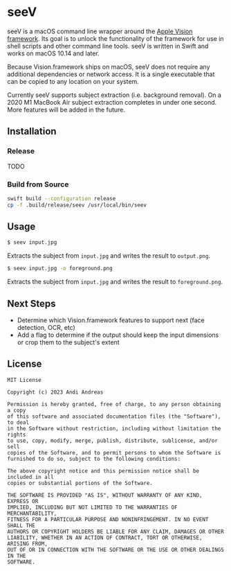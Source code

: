 # seeV

seeV is a macOS command line wrapper around the [Apple Vision framework](https://developer.apple.com/documentation/vision). Its goal is to unlock the functionality of the framework for use in shell scripts and other command line tools. seeV is written in Swift and works on macOS 10.14 and later.

Because Vision.framework ships on macOS, seeV does not require any additional dependencies or network access. It is a single executable that can be copied to any location on your system.

Currently seeV supports subject extraction (i.e. background removal). On a 2020 M1 MacBook Air subject extraction completes in under one second. More features will be added in the future.

## Installation

### Release

TODO

### Build from Source

```bash
swift build --configuration release
cp -f .build/release/seev /usr/local/bin/seev
```

## Usage

```bash
$ seev input.jpg
```

Extracts the subject from `input.jpg` and writes the result to `output.png`.

```bash
$ seev input.jpg -o foreground.png
```

Extracts the subject from `input.jpg` and writes the result to `foreground.png`.

## Next Steps

* Determine which Vision.framework features to support next (face detection, OCR, etc)
* Add a flag to determine if the output should keep the input dimensions or crop them to the subject's extent

## License

```text
MIT License

Copyright (c) 2023 Andi Andreas

Permission is hereby granted, free of charge, to any person obtaining a copy
of this software and associated documentation files (the "Software"), to deal
in the Software without restriction, including without limitation the rights
to use, copy, modify, merge, publish, distribute, sublicense, and/or sell
copies of the Software, and to permit persons to whom the Software is
furnished to do so, subject to the following conditions:

The above copyright notice and this permission notice shall be included in all
copies or substantial portions of the Software.

THE SOFTWARE IS PROVIDED "AS IS", WITHOUT WARRANTY OF ANY KIND, EXPRESS OR
IMPLIED, INCLUDING BUT NOT LIMITED TO THE WARRANTIES OF MERCHANTABILITY,
FITNESS FOR A PARTICULAR PURPOSE AND NONINFRINGEMENT. IN NO EVENT SHALL THE
AUTHORS OR COPYRIGHT HOLDERS BE LIABLE FOR ANY CLAIM, DAMAGES OR OTHER
LIABILITY, WHETHER IN AN ACTION OF CONTRACT, TORT OR OTHERWISE, ARISING FROM,
OUT OF OR IN CONNECTION WITH THE SOFTWARE OR THE USE OR OTHER DEALINGS IN THE
SOFTWARE.
```